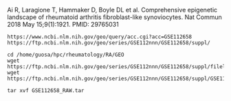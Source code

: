 Ai R, Laragione T, Hammaker D, Boyle DL et al. Comprehensive epigenetic landscape of rheumatoid arthritis fibroblast-like synoviocytes. Nat Commun 2018 May 15;9(1):1921. PMID: 29765031

```
https://www.ncbi.nlm.nih.gov/geo/query/acc.cgi?acc=GSE112658
https://ftp.ncbi.nlm.nih.gov/geo/series/GSE112nnn/GSE112658/suppl/

cd /home/guosa/hpc/rheumatology/RA/GEO
wget https://ftp.ncbi.nlm.nih.gov/geo/series/GSE112nnn/GSE112658/suppl/filelist.txt
wget https://ftp.ncbi.nlm.nih.gov/geo/series/GSE112nnn/GSE112658/suppl/GSE112658_RAW.tar

tar xvf GSE112658_RAW.tar

```
